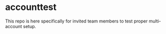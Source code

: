 # accounttest
This repo is here specifically for invited team members to test proper multi-account setup.
